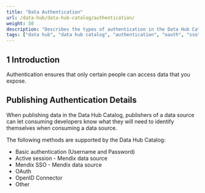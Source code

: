 ```yaml
---
title: "Data Authentication"
url: /data-hub/data-hub-catalog/authentication/
weight: 50
description: "Describes the types of authentication in the Data Hub Catalog."
tags: ["data hub", "data hub catalog", "authentication", "oauth", "sso"]
---
```


## 1 Introduction

Authentication ensures that only certain people can access data that you expose.


## Publishing Authentication Details

When publishing data in the Data Hub Catalog, publishers of a data source can let consuming developers know what they will need to identify themselves when consuming a data source. 

The following methods are supported by the Data Hub Catalog:

* Basic authentication (Username and Password)
* Active session - Mendix data source
* Mendix SSO - Mendix data source
* OAuth 
* OpenID Connector
* Other
